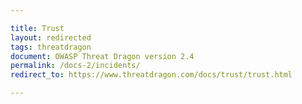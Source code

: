 ```yaml
---

title: Trust
layout: redirected
tags: threatdragon
document: OWASP Threat Dragon version 2.4
permalink: /docs-2/incidents/
redirect_to: https://www.threatdragon.com/docs/trust/trust.html

---
```

